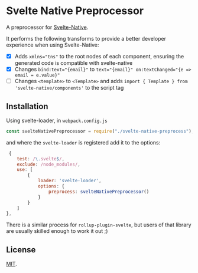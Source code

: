 # Svelte Native Preprocessor

A preprocessor for [Svelte-Native](https://github.com/halfnelson/svelte-native).

It performs the following transforms to provide a better developer experience when using Svelte-Native:

 - [x] Adds `xmlns="tns"` to the root nodes of each component, ensuring the generated code is compatible with svelte-native
 - [x] Changes `bind:text="{email}"` to `text="{email}" on:textChanged="{e => email = e.value}"`
 - [ ] Changes `<template>` to `<Template>` and adds `import { Template } from 'svelte-native/components'` to the script tag

## Installation

Using svelte-loader, in `webpack.config.js`

```js
const svelteNativePreprocessor = require("./svelte-native-preprocess");
```

and where the `svelte-loader` is registered add it to the options:

```js
 {
    test: /\.svelte$/,
    exclude: /node_modules/,
    use: [
        { 
            loader: 'svelte-loader',
            options: {
                preprocess: svelteNativePreprocessor()
            }
        }
    ]
},
```

There is a similar process for `rollup-plugin-svelte`, but users of that library are usually skilled enough to work it out ;)


## License

[MIT](LICENSE).
